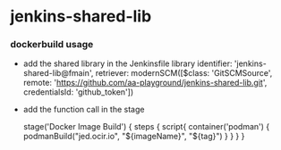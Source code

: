 # jenkins-shared-lib

### dockerbuild usage
- add the shared library in the Jenkinsfile 
library identifier: 'jenkins-shared-lib@fmain', retriever: modernSCM([$class: 'GitSCMSource',
   remote: 'https://github.com/aa-playground/jenkins-shared-lib.git',
   credentialsId: 'github_token'])

- add the function call in the stage

    stage('Docker Image Build') {
      steps {
        script{
               container('podman') {
               podmanBuild("jed.ocir.io", "${imageName}", "${tag}")
               }
            }
        }
    }